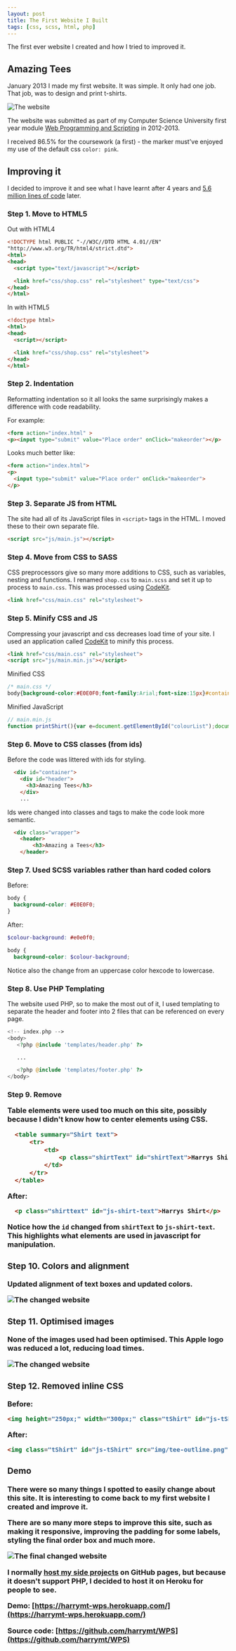 ```yaml
---
layout: post
title: The First Website I Built
tags: [css, scss, html, php]
---
```


<div class="message">
The first ever website I created and how I tried to improved it.
</div>

## Amazing Tees

January 2013 I made my first website.
It was simple. It only had one job. That job, was to design and print t-shirts.

![The website]({{site.baseurl}}/img/my-first-website-1.png)

The website was submitted as part of my Computer Science University first year module [Web Programming and Scripting](http://readinglists.nottingham.ac.uk/modules/g51wps.html) in 2012-2013.

I received 86.5% for the coursework (a first) - the marker must've enjoyed my use of the default css `color: pink`.

## Improving it

I decided to improve it and see what I have learnt after 4 years and [5.6 million lines of code](/blog/2017/10/28/five-million.html) later.

### Step 1. Move to HTML5

Out with HTML4

```html
<!DOCTYPE html PUBLIC "-//W3C//DTD HTML 4.01//EN"
"http://www.w3.org/TR/html4/strict.dtd">
<html>
<head>
  <script type="text/javascript"></script>

  <link href="css/shop.css" rel="stylesheet" type="text/css">
</head>
</html>
```

In with HTML5

```html
<!doctype html>
<html>
<head>
  <script></script>

  <link href="css/shop.css" rel="stylesheet">
</head>
</html>
```


### Step 2. Indentation

Reformatting indentation so it all looks the same surprisingly makes a difference with code readability.

For example:

```html
<form action="index.html" >
<p><input type="submit" value="Place order" onClick="makeorder"></p>
```

Looks much better like:

```html
<form action="index.html">
<p>
  <input type="submit" value="Place order" onClick="makeorder">
</p>
```

### Step 3. Separate JS from HTML

The site had all of its JavaScript files in `<script>` tags in the HTML. I moved these to their own separate file.

```html
<script src="js/main.js"></script>
```

### Step 4. Move from CSS to SASS

CSS preprocessors give so many more additions to CSS, such as variables, nesting and functions. I renamed `shop.css` to `main.scss` and set it up to process to `main.css`. This was processed using [CodeKit](//codekitapp.com/).

```html
<link href="css/main.css" rel="stylesheet">
```

### Step 5. Minify CSS and JS

Compressing your javascript and css decreases load time of your site. I used an application called [CodeKit](//codekitapp.com/) to minify this process.

```html
<link href="css/main.css" rel="stylesheet">
<script src="js/main.min.js"></script>
```

Minified CSS

```css
/* main.css */
body{background-color:#E0E0F0;font-family:Arial;font-size:15px}#container{margin:auto;width:80%;min-width:1000px;color:#000;background-color:#FFF;border:2px double #000}#header{border-bottom:2px double #000;text-align:center;color:#000}#leftcolumn{padding:10px;float:left;position:relative}#righ.....
```

Minified JavaScript

```javascript
// main.min.js
function printShirt(){var e=document.getElementById("colourList");document.getElementById("tShirt").style.backgroundColor=e.options[e.selectedIndex].value,"null"!=document.getElementById("pictureList").value?(document.getElementById("pic").src=document.getElementById("pictureList").value,document.getElementById("pic").style.visibility="visible"):document.getElementById("pic").style.visibility="hidden";var t=document.getElementById("shirtText");t.innerHTML=document.getElementById("shirtTextBox")...
```


### Step 6. Move to CSS classes (from ids)

Before the code was littered with ids for styling.

```html
  <div id="container">
    <div id="header">
      <h3>Amazing Tees</h3>
    </div>
    ...
```

Ids were changed into classes and tags to make the code look more semantic.

```html
  <div class="wrapper">
    <header>
        <h3>Amazing a Tees</h3>
    </header>
```

### Step 7. Used SCSS variables rather than hard coded colors

Before:
```css
body {
  background-color: #E0E0F0;
}
```

After:

```scss
$colour-background: #e0e0f0;

body {
  background-color: $colour-background;
```

Notice also the change from an uppercase color hexcode to lowercase.


### Step 8. Use PHP Templating

The website used PHP, so to make the most out of it, I used templating to separate the header and footer into 2 files that can be referenced on every page.

```php
<!-- index.php -->
<body>
   <?php @include 'templates/header.php' ?>

   ...

   <?php @include 'templates/footer.php' ?>
</body>
```

### Step 9. Remove <table>

Table elements were used too much on this site, possibly because I didn't know how to center elements using CSS.

```html
  <table summary="Shirt text">
      <tr>
          <td>
              <p class="shirtText" id="shirtText">Harrys Shirt</p>
          </td>
      </tr>
  </table>
```

After:

```html
  <p class="shirttext" id="js-shirt-text">Harrys Shirt</p>
```

Notice how the `id` changed from `shirtText` to `js-shirt-text`. This highlights what elements are used in javascript for manipulation.

### Step 10. Colors and alignment

Updated alignment of text boxes and updated colors.

![The changed website]({{site.baseurl}}/img/my-first-website-2.png)


### Step 11. Optimised images

None of the images used had been optimised. This Apple logo was reduced a lot, reducing load times.

![The changed website]({{site.baseurl}}/img/my-first-website-3.png)

### Step 12. Removed inline CSS

Before:

```html
<img height="250px;" width="300px;" class="tShirt" id="js-tShirt" name="tShirt" style="background:url(img/tShirt.png)">
```

After:
```html
<img class="tShirt" id="js-tShirt" src="img/tee-outline.png" height="250" width="300">
```


### Demo

There were so many things I spotted to easily change about this site. It is interesting to come back to my first website I created and improve it.

There are so many more steps to improve this site, such as making it responsive, improving the padding for some labels, styling the final order box and much more.

![The final changed website]({{site.baseurl}}/img/my-first-website-4.png)

I normally [host my side projects](/blog/2017/02/26/how-i-host-my-side-projects.html) on GitHub pages, but because it doesn't support PHP, I decided to host it on Heroku for people to see.

Demo: [https://harrymt-wps.herokuapp.com/](https://harrymt-wps.herokuapp.com/)

Source code: [https://github.com/harrymt/WPS](https://github.com/harrymt/WPS)
